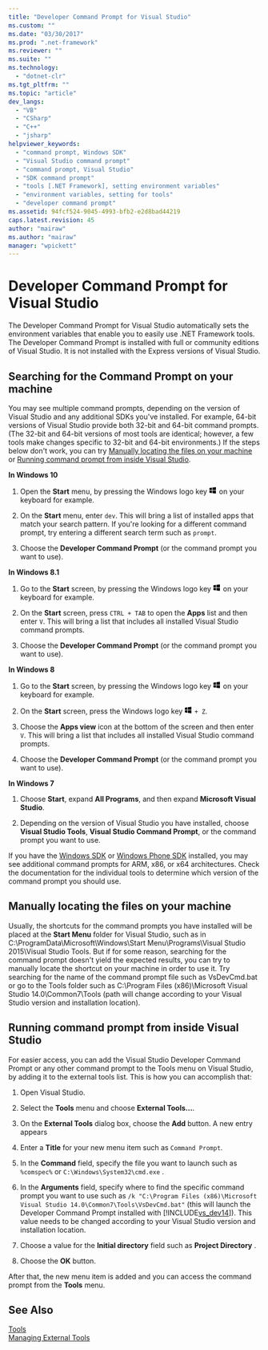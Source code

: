 ```yaml
---
title: "Developer Command Prompt for Visual Studio"
ms.custom: ""
ms.date: "03/30/2017"
ms.prod: ".net-framework"
ms.reviewer: ""
ms.suite: ""
ms.technology: 
  - "dotnet-clr"
ms.tgt_pltfrm: ""
ms.topic: "article"
dev_langs: 
  - "VB"
  - "CSharp"
  - "C++"
  - "jsharp"
helpviewer_keywords: 
  - "command prompt, Windows SDK"
  - "Visual Studio command prompt"
  - "command prompt, Visual Studio"
  - "SDK command prompt"
  - "tools [.NET Framework], setting environment variables"
  - "environment variables, setting for tools"
  - "developer command prompt"
ms.assetid: 94fcf524-9045-4993-bfb2-e2d8bad44219
caps.latest.revision: 45
author: "mairaw"
ms.author: "mairaw"
manager: "wpickett"
---
```

# Developer Command Prompt for Visual Studio
The Developer Command Prompt for Visual Studio automatically sets the environment variables that enable you to easily use .NET Framework tools. The Developer Command Prompt is installed with full or community editions of Visual Studio. It is not installed with the Express versions of Visual Studio.  
  
<a name="find"></a>   
## Searching for the Command Prompt on your machine  
 You may see multiple command prompts, depending on the version of Visual Studio and any additional SDKs you've installed. For example, 64-bit versions of Visual Studio provide both 32-bit and 64-bit command prompts. (The 32-bit and 64-bit versions of most tools are identical; however, a few tools make changes specific to 32-bit and 64-bit environments.) If the steps below don't work, you can try [Manually locating the files on your machine](#alternative) or [Running command prompt from inside Visual Studio](#visualstudio).  
  
 **In Windows 10**  
  
1.  Open the **Start** menu, by pressing the Windows logo key ![Windows logo](../../../docs/framework/get-started/media/windowskeyboardlogo.png "Windowskeyboardlogo") on your keyboard for example.  
  
2.  On the **Start** menu, enter `dev`. This will bring a list of installed apps that match your search pattern. If you're looking for a different command prompt, try entering a different search term such as `prompt`.  
  
3.  Choose the **Developer Command Prompt** (or the command prompt you want to use).  
  
 **In Windows 8.1**  
  
1.  Go to the **Start** screen, by pressing the Windows logo key ![Windows logo](../../../docs/framework/get-started/media/windowskeyboardlogo.png "Windowskeyboardlogo") on your keyboard for example.  
  
2.  On the **Start** screen, press `CTRL + TAB` to open the **Apps** list and then enter `V`. This will bring a list that includes all installed Visual Studio command prompts.  
  
3.  Choose the **Developer Command Prompt** (or the command prompt you want to use).  
  
 **In Windows 8**  
  
1.  Go to the **Start** screen, by pressing the Windows logo key ![Windows logo](../../../docs/framework/get-started/media/windowskeyboardlogo.png "Windowskeyboardlogo") on your keyboard for example.  
  
2.  On the **Start** screen, press the Windows logo key ![Windows logo](../../../docs/framework/get-started/media/windowskeyboardlogo.png "Windowskeyboardlogo") `+ Z`.  
  
3.  Choose the **Apps view** icon at the bottom of the screen and then enter `V`. This will bring a list that includes all installed Visual Studio command prompts.  
  
4.  Choose the **Developer Command Prompt** (or the command prompt you want to use).  
  
 **In Windows 7**  
  
1.  Choose **Start**, expand **All Programs**, and then expand **Microsoft Visual Studio**.  
  
2.  Depending on the version of Visual Studio you have installed, choose  **Visual Studio Tools**, **Visual Studio Command Prompt**, or the command prompt you want to use.  
  
 If you have the [Windows SDK](http://msdn.microsoft.com/windows/desktop/aa904949) or [Windows Phone SDK](https://dev.windowsphone.com/downloadsdk) installed, you may see additional command prompts for ARM, x86, or x64 architectures. Check the documentation for the individual tools to determine which version of the command prompt you should use.  
  
<a name="alternative"></a>   
## Manually locating the files on your machine  
  Usually, the shortcuts for the command prompts you have installed will be placed at the **Start Menu** folder for Visual Studio, such as in C:\ProgramData\Microsoft\Windows\Start Menu\Programs\Visual Studio 2015\Visual Studio Tools.    But if for some reason, searching for the command prompt doesn't yield the expected results, you can try to manually locate the shortcut on your machine in order to use it.   Try searching for the name of the command prompt file such as VsDevCmd.bat or go to the Tools folder such as C:\Program Files (x86)\Microsoft Visual Studio 14.0\Common7\Tools (path will change according to your Visual Studio version and installation location).  
  
<a name="visualstudio"></a>   
## Running command prompt from inside Visual Studio  
 For easier access, you can add the Visual Studio Developer Command Prompt  or any other command prompt to the Tools menu on Visual Studio, by adding it to the external tools list. This is how you can accomplish that:  
  
1.  Open Visual Studio.  
  
2.  Select the **Tools** menu and choose **External Tools...**.  
  
3.  On the **External Tools** dialog box, choose the **Add** button. A new entry appears  
  
4.  Enter a **Title** for your new menu item such as `Command Prompt`.  
  
5.  In the **Command** field, specify the file you want to launch such as `%comspec%` or `C:\Windows\System32\cmd.exe` .  
  
6.  In the **Arguments** field, specify where to find the specific command prompt you want to use such as `/k "C:\Program Files (x86)\Microsoft Visual Studio 14.0\Common7\Tools\VsDevCmd.bat"` (this will launch the Developer Command Prompt installed with [!INCLUDE[vs_dev14](../../../includes/vs-dev14-md.md)]). This value needs to be changed according to your Visual Studio version and installation location.  
  
7.  Choose a value for the **Initial directory** field such as **Project Directory** .  
  
8.  Choose the **OK** button.  
  
 After that, the new menu item is added and you can access the command prompt from the **Tools** menu.  
  
## See Also  
 [Tools](../../../docs/framework/tools/index.md)   
 [Managing External Tools](/visualstudio/ide/managing-external-tools)
